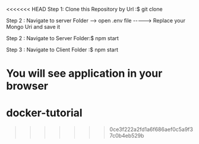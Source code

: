<<<<<<< HEAD
Step 1: Clone this Repository by Url :$ git clone <URL>

Step 2 : Navigate  to server Folder --> open .env file -----> Replace your Mongo Uri and save it

Step 2 : Navigate to Server Folder:$ npm start

Step 3 : Navigate to Client Folder :$ npm start

You will see application in your browser
=======
# docker-tutorial
>>>>>>> 0ce3f222a2fd1a6f686aef0c5a9f37c0b4eb529b
